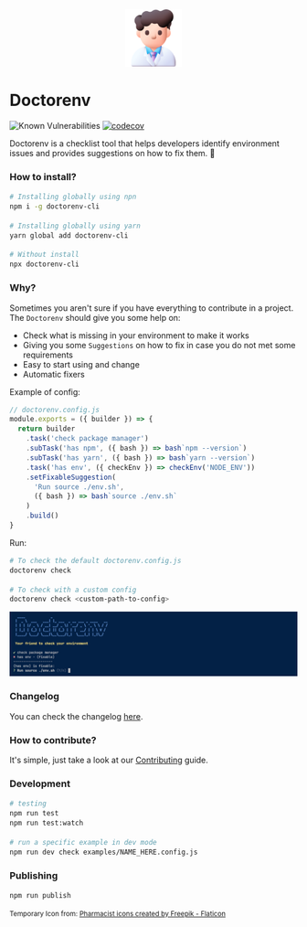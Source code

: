 <div align="center">
    <img src="image.png" height="100px">
</div>

# Doctorenv

![Known Vulnerabilities](https://snyk.io/test/github/raphaelkieling/doctorenv/badge.svg)
[![codecov](https://codecov.io/gh/raphaelkieling/doctorenv/graph/badge.svg?token=8FUTQY7PA7)](https://codecov.io/gh/raphaelkieling/doctorenv)

Doctorenv is a checklist tool that helps developers identify environment issues and provides suggestions on how to fix them. 🐛

### How to install?

```sh
# Installing globally using npn
npm i -g doctorenv-cli

# Installing globally using yarn
yarn global add doctorenv-cli

# Without install
npx doctorenv-cli
```

### Why?

Sometimes you aren't sure if you have everything to contribute in a project. The `Doctorenv` should give you some help on:

- Check what is missing in your environment to make it works
- Giving you some `Suggestions` on how to fix in case you do not met some requirements
- Easy to start using and change
- Automatic fixers

Example of config:

```js
// doctorenv.config.js
module.exports = ({ builder }) => {
  return builder
    .task('check package manager')
    .subTask('has npm', ({ bash }) => bash`npm --version`)
    .subTask('has yarn', ({ bash }) => bash`yarn --version`)
    .task('has env', ({ checkEnv }) => checkEnv('NODE_ENV'))
    .setFixableSuggestion(
      'Run source ./env.sh',
      ({ bash }) => bash`source ./env.sh`
    )
    .build()
}
```

Run:

```sh
# To check the default doctorenv.config.js
doctorenv check

# To check with a custom config
doctorenv check <custom-path-to-config>
```

![Alt text](image-1.png)

### Changelog

You can check the changelog [here](CHANGELOG.md).

### How to contribute?

It's simple, just take a look at our [Contributing](CONTRIBUTING.md) guide.

### Development

```sh
# testing
npm run test
npm run test:watch

# run a specific example in dev mode
npm run dev check examples/NAME_HERE.config.js
```

### Publishing

```sh
npm run publish
```

<small>
Temporary Icon from: <a href="https://www.flaticon.com/free-icons/pharmacist" title="Pharmacist icons">Pharmacist icons created by Freepik - Flaticon</a>
</small>
